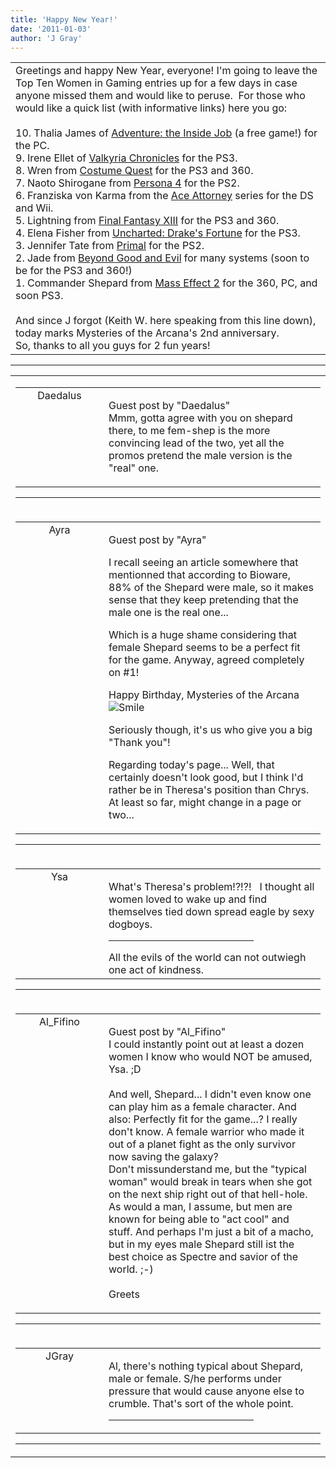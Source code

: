 ```yaml
---
title: 'Happy New Year!'
date: '2011-01-03'
author: 'J Gray'
---
```


<div>
<!-- Main content here -->
<table border="0" class="post"><tbody><tr><td>
   
   <div class="post_body">
       Greetings and happy New Year, everyone! I'm going to leave the Top Ten Women in Gaming entries up for a few days in case anyone missed them and would like to peruse.&nbsp; For those who would like a quick list (with informative links) here you go:<br><br>10. Thalia James of <a name="" target="_blank" classname="" class="" href="http://www.reloaded.org/download/Adventure-Inside-Job/487/">Adventure: the Inside Job</a> (a free game!) for the PC.<br>9. Irene Ellet of <a name="" target="_blank" classname="" class="" href="http://www.sega.com/valkyria/us/index.html">Valkyria Chronicles</a> for the PS3.<br>8. Wren from <a name="" target="_blank" classname="" class="" href="http://www.costumequestgame.com/">Costume Quest</a> for the PS3 and 360.<br>7. Naoto Shirogane from <a name="" target="_blank" classname="" class="" href="http://www.atlus.com/persona4/">Persona 4</a> for the PS2.<br>6. Franziska von Karma from the <a name="" target="_blank" classname="" class="" href="http://www.capcom.com/phoenixwright/">Ace Attorney</a> series for the DS and Wii.<br>5. Lightning from <a name="" target="_blank" classname="" class="" href="http://www.finalfantasyxiii.com/#/content/Home/0">Final Fantasy XIII</a> for the PS3 and 360.<br>4. Elena Fisher from <a name="" target="_blank" classname="" class="" href="http://us.playstation.com/Uncharted/">Uncharted: Drake's Fortune</a> for the PS3.<br>3. Jennifer Tate from <a name="" target="_blank" classname="" class="" href="http://www.primalgame.com/">Primal</a> for the PS2.<br>2. Jade from <a name="" target="_blank" classname="" class="" href="http://beyondgoodevil.us.ubi.com/">Beyond Good and Evil</a> for many systems (soon to be for the PS3 and 360!)<br>1. Commander Shepard from <a name="" target="_blank" classname="" class="" href="http://masseffect.bioware.com/">Mass Effect 2</a> for the 360, PC, and soon PS3.<br><div><br></div><div>And since J forgot (Keith W. here speaking from this line down), today marks Mysteries of the Arcana's 2nd anniversary.</div><div>So, thanks to all you guys for 2 fun years!</div>
   </div>
   </td></tr>
   </tbody></table><hr><table style="width:100%; border:0;" class="comment_table"><tbody><tr><td width="100%"><a name=""> </a><div style="width:100%;" class="comment"><table border="0" width="100%"><tbody><tr><td align="center" valign="top" width="125">
<span class="comment_title"><center>Daedalus<br></center><a name="326">&nbsp;</a></span><br>
<center><img src="https://www.gravatar.com/avatar.php?gravatar_id=74bf2428ce94a6f05cb6529c7400562d&amp;default=http%3A%2F%2Fmysteriesofthearcana.com%2Ftemplates%2Fmain%2Fimages%2Favatar.gif&amp;size=80&amp;rating=g" border="0" alt=""></center>
</td>
<td valign="top">


<p class="comment_text"> </p><p class="comment_text"><span class="forum_info">Guest post by "Daedalus"</span><br> Mmm, gotta agree with you on shepard there, to me fem-shep is the more convincing lead of the two, yet all the promos pretend the male version is the "real" one.</p>
 

</td></tr></tbody></table>
<hr></div></td></tr><tr><td width="100%"><a name=""> </a><div style="width:100%;" class="comment"><table border="0" width="100%"><tbody><tr><td align="center" valign="top" width="125">
<span class="comment_title"><center>Ayra<br></center><a name="327">&nbsp;</a></span><br>
<center><img src="https://www.gravatar.com/avatar.php?gravatar_id=92987eee74834fecd463429085c378ae&amp;default=http%3A%2F%2Fmysteriesofthearcana.com%2Ftemplates%2Fmain%2Fimages%2Favatar.gif&amp;size=80&amp;rating=g" border="0" alt=""></center>
</td>
<td valign="top">


<p class="comment_text"> </p><p class="comment_text"><span class="forum_info">Guest post by "Ayra"</span><br> </p><p>I recall seeing an article somewhere that mentionned that according to Bioware, 88% of the Shepard were male, so it makes sense that they keep pretending that the male one is the real one...</p> <p>Which is a huge shame considering that female Shepard seems to be a perfect fit for the game. Anyway, agreed completely on #1!</p> <p>Happy Birthday, Mysteries of the Arcana <img src="/smilies/smile.gif" alt="Smile" border="0"></p> <p>Seriously though, it's us who give you a big "Thank you"!</p> <p>Regarding today's page... Well, that certainly doesn't look good, but I think I'd rather be in Theresa's position than Chrys. At least so far, might change in a page or two...</p>
 

</td></tr></tbody></table>
<hr></div></td></tr><tr><td width="100%"><a name=""> </a><div style="width:100%;" class="comment"><table border="0" width="100%"><tbody><tr><td align="center" valign="top" width="125">
<span class="comment_title"><center>Ysa</center><a name="328">&nbsp;</a></span><br>
<center><img src="/image.php?type=ava&amp;i=WillAv.jpg" border="0" alt=""></center>
</td>
<td valign="top">


<p class="comment_text"> </p><p class="comment_text">What's Theresa's problem!?!?!&nbsp; &nbsp;I thought all women loved to wake up and find themselves tied down spread eagle by sexy dogboys.</p>
 <hr width="70%">All the evils of the world can not outwiegh one act of kindness.

</td></tr></tbody></table>
<hr></div></td></tr><tr><td width="100%"><a name=""> </a><div style="width:100%;" class="comment"><table border="0" width="100%"><tbody><tr><td align="center" valign="top" width="125">
<span class="comment_title"><center>Al_Fifino<br></center><a name="329">&nbsp;</a></span><br>
<center><img src="https://www.gravatar.com/avatar.php?gravatar_id=41fd8d0d457bac2d2c1ec393fb461fac&amp;default=http%3A%2F%2Fmysteriesofthearcana.com%2Ftemplates%2Fmain%2Fimages%2Favatar.gif&amp;size=80&amp;rating=g" border="0" alt=""></center>
</td>
<td valign="top">


<p class="comment_text"> </p><p class="comment_text"><span class="forum_info">Guest post by "Al_Fifino"</span><br> I could instantly point out at least a dozen women I know who would NOT be amused, Ysa. ;D<br><br>And well, Shepard... I didn't even know one can play him as a female character. And also: Perfectly fit for the game...? I really don't know. A female warrior who made it out of a planet fight as the only survivor now saving the galaxy?<br>Don't missunderstand me, but the "typical woman" would break in tears when she got on the next ship right out of that hell-hole. As would a man, I assume, but men are known for being able to "act cool" and stuff. And perhaps I'm just a bit of a macho, but in my eyes male Shepard still ist the best choice as Spectre and savior of the world. ;-)<br><br>Greets<br></p>
 

</td></tr></tbody></table>
<hr></div></td></tr><tr><td width="100%"><a name=""> </a><div style="width:100%;" class="comment"><table border="0" width="100%"><tbody><tr><td align="center" valign="top" width="125">
<span class="comment_title"><center>JGray</center><a name="330">&nbsp;</a></span><br>
<center><img src="https://www.gravatar.com/avatar.php?gravatar_id=3de6483cf7ef4947f33483faa590f1a0&amp;default=http%3A%2F%2Fmysteriesofthearcana.com%2Ftemplates%2Fmain%2Fimages%2Favatar.gif&amp;size=100&amp;rating=g" border="0" alt=""></center>
</td>
<td valign="top">


<p class="comment_text"> </p><p class="comment_text">Al, there's nothing typical about Shepard, male or female. S/he performs under pressure that would cause anyone else to crumble. That's sort of the whole point. <br></p>
 <hr width="70%">

</td></tr></tbody></table>
<hr></div></td></tr></tbody></table>
<!-- End main content -->
              </div>
